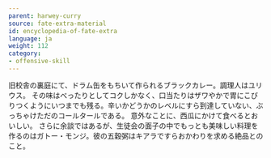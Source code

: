 ```yaml
---
parent: harwey-curry
source: fate-extra-material
id: encyclopedia-of-fate-extra
language: ja
weight: 112
category:
- offensive-skill
---
```


旧校舎の裏庭にて、ドラム缶をもちいて作られるブラックカレー。調理人はユリウス。
その味はべったりとしてコクしかなく、口当たりはザワやかで胃にこびりつくようにいつまでも残る。辛いかどうかのレベルにすら到達していない、ぶっちゃけただのコールタールである。
意外なことに、西瓜にかけて食べるとおいしい。
さらに余談ではあるが、生徒会の面子の中でもっとも美味しい料理を作るのはガトー・モンジ。彼の五穀粥はキアラですらおかわりを求める絶品とのこと。
